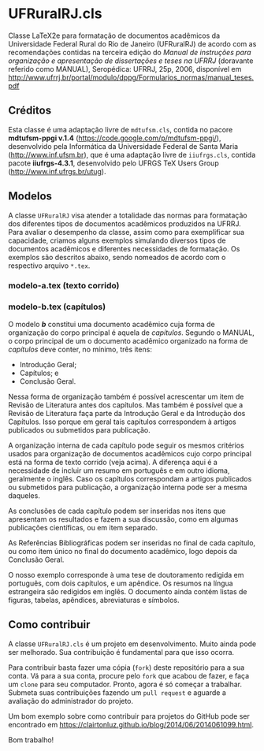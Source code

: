 # UFRuralRJ.cls

Classe LaTeX2e para formatação de documentos acadêmicos da Universidade Federal
Rural do Rio de Janeiro (UFRuralRJ) de acordo com as recomendações contidas na
terceira edição do *Manual de instruções para organização e apresentação de
dissertações e teses na UFRRJ* (doravante referido como MANUAL), Seropédica: 
UFRRJ, 25p, 2006, disponível em
http://www.ufrrj.br/portal/modulo/dppg/Formularios_normas/manual_teses.pdf

## Créditos

Esta classe é uma adaptação livre de `mdtufsm.cls`, contida no pacore
**mdtufsm-ppgi v.1.4** (https://code.google.com/p/mdtufsm-ppgi/), desenvolvido
pela Informática da Universidade Federal de Santa Maria
(http://www.inf.ufsm.br), que é uma adaptação livre de `iiufrgs.cls`,
contida pacote **iiufrgs-4.3.1**, desenvolvido pelo UFRGS TeX Users Group
(http://www.inf.ufrgs.br/utug).

## Modelos

A classe `UFRuralRJ` visa atender a totalidade das normas para formatação dos 
diferentes tipos de documentos acadêmicos produzidos na UFRRJ. Para avaliar
o desempenho da classe, assim como para exemplificar sua capacidade, criamos 
alguns exemplos simulando diversos tipos de documentos acadêmicos e diferentes
necessidades de formatação. Os exemplos são descritos abaixo, sendo nomeados de
acordo com o respectivo arquivo `*.tex`.

### modelo-a.tex (texto corrido)


### modelo-b.tex (capítulos)

O modelo ***b*** constitui uma documento acadêmico cuja forma de organização do 
corpo principal é aquela de *capítulos*. Segundo o MANUAL, o corpo principal
de um o documento acadêmico organizado na forma de *capítulos* deve conter, no 
mínimo, três itens:

* Introdução Geral;
* Capítulos; e
* Conclusão Geral.

Nessa forma de organização também é possível acrescentar um item de Revisão de 
Literatura antes dos capítulos. Mas também é possível que a Revisão de 
Literatura faça parte da Introdução Geral e da Introdução dos Capítulos. Isso
porque em geral tais capítulos correspondem à artigos publicados ou submetidos 
para publicação.

A organização interna de cada capítulo pode seguir os mesmos critérios usados
para organização de documentos acadêmicos cujo corpo principal está na forma 
de texto corrido (veja acima). A diferença aqui é a necessidade de incluir um
resumo em português e em outro idioma, geralmente o inglês. Caso os capítulos 
correspondam a artigos publicados ou submetidos para publicação, a organização
interna pode ser a mesma daqueles.

As conclusões de cada capítulo podem ser inseridas nos itens que apresentam os
resultados e fazem a sua discussão, como em algumas publicações científicas, 
ou em item separado.

As Referências Bibliográficas podem ser inseridas no final de cada 
capítulo, ou como item único no final do documento acadêmico, logo depois da
Conclusão Geral.

O nosso exemplo corresponde à uma tese de doutoramento redigida em português, 
com dois capítulos, e um apêndice. Os resumos na língua estrangeira são 
redigidos em inglês. O documento ainda contém listas de figuras, tabelas, 
apêndices, abreviaturas e símbolos.

## Como contribuir

A classe `UFRuralRJ.cls` é um projeto em desenvolvimento. Muito ainda pode ser
melhorado. Sua contribuição é fundamental para que isso ocorra.

Para contribuir basta fazer uma cópia (`fork`) deste repositório para a sua
conta. Vá para a sua conta, procure pelo `fork` que acabou de fazer, e faça um
`clone` para seu computador. Pronto, agora é só começar a trabalhar. Submeta
suas contribuições fazendo um `pull request` e aguarde a avaliação do
administrador do projeto.

Um bom exemplo sobre como contribuir para projetos do GitHub pode ser encontrado
em https://clairtonluz.github.io/blog/2014/06/2014061099.html.

Bom trabalho!
